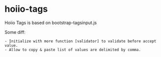 hoiio-tags
==========

Hoiio Tags is based on bootstrap-tagsinput.js

Some diff:

    - Initialize with more function [validator] to validate before accept value.
    - Allow to copy & paste list of values are delimited by comma.
